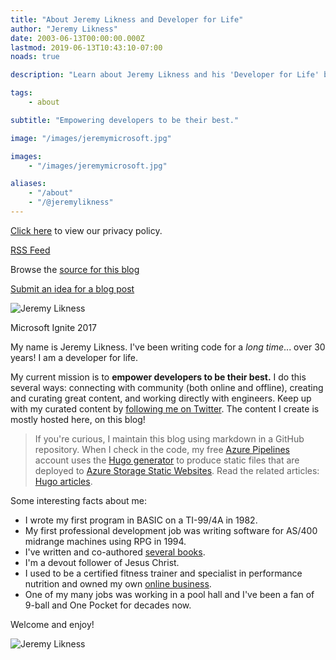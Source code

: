 ```yaml
---
title: "About Jeremy Likness and Developer for Life"
author: "Jeremy Likness"
date: 2003-06-13T00:00:00.000Z
lastmod: 2019-06-13T10:43:10-07:00
noads: true

description: "Learn about Jeremy Likness and his 'Developer for Life' blog."

tags:
    - about

subtitle: "Empowering developers to be their best."

image: "/images/jeremymicrosoft.jpg"

images:
    - "/images/jeremymicrosoft.jpg"

aliases:
    - "/about"
    - "/@jeremylikness"
---
```


<i class="fa fa-user-secret"></i> [Click here](/privacy) to view our privacy policy.

<i class="fa fa-rss"></i> [RSS Feed](/blog/index.xml)

<i class="fab fa-github"></i> Browse the [source for this blog](https://github.com/JeremyLikness/jeremylikness-blog)

<i class="fa fa-lightbulb"></i> [Submit an idea for a blog post](https://github.com/JeremyLikness/jeremylikness-blog/issues/new)

![Jeremy Likness](/images/jeremymicrosoft.jpg)
<figcaption>Microsoft Ignite 2017</figcaption>

My name is Jeremy Likness. I've been writing code for a _long time_... over 30 years! I am a developer for life.

My current mission is to **empower developers to be their best.** I do this several ways: connecting with community (both online and offline), creating and curating great content, and working directly with engineers. Keep up with my curated content by [following me on Twitter](https://twitter.com/jeremylikness). The content I create is mostly hosted here, on this blog!

> If you're curious, I maintain this blog using markdown in a <i class="fab fa-github"></i> GitHub repository. When I check in the code, my free [Azure Pipelines](https://jlik.me/f1y) account uses the [Hugo generator](https://gohugo.io) to produce static files that are deployed to [Azure Storage Static Websites](https://jlik.me/f1z). Read the related articles: [Hugo articles](/tags/hugo).

Some interesting facts about me:

* I wrote my first program in BASIC on a TI-99/4A in 1982.
* My first professional development job was writing software for AS/400 midrange machines using RPG in 1994.
* I've written and co-authored [several books](https://amzn.to/2IkBCqq).
* I'm a devout follower of Jesus Christ.
* I used to be a certified fitness trainer and specialist in performance nutrition and owned my own [online business](http://web.archive.org/web/20010629182818/http://www.peakphysiques.com/).
* One of my many jobs was working in a pool hall and I've been a fan of 9-ball and One Pocket for decades now.

Welcome and enjoy!

![Jeremy Likness](/images/jeremylikness.gif)
